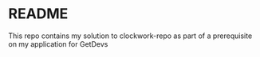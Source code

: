 # README #

This repo contains my solution to clockwork-repo as part of a prerequisite on my application for GetDevs
